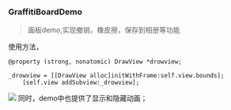 ### GraffitiBoardDemo
>画板demo,实现撤销，橡皮擦，保存到相册等功能

使用方法，
```
@property (strong, nonatomic) DrawView *drowview;

_drowview = [[DrawView alloc]initWithFrame:self.view.bounds];
    [self.view addSubview:_drowview];
```
![](https://github.com/dengfeng520/GraffitiBoardDemo/edit/master/QRCode.png)
同时，demo中也提供了显示和隐藏动画；
